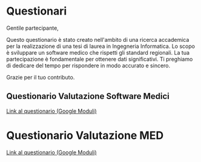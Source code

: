 # Questionari

Gentile partecipante,

Questo questionario è stato creato nell'ambito di una ricerca accademica per la realizzazione di una tesi di laurea in Ingegneria Informatica.  Lo scopo è sviluppare un software medico che rispetti gli standard regionali. La tua partecipazione è fondamentale per ottenere dati significativi. Ti preghiamo di dedicare del tempo per rispondere in modo accurato e sincero. 

Grazie per il tuo contributo.

## Questionario Valutazione Software Medici 
[Link al questionario (Google Moduli)](https://forms.gle/bxEA2akpmdtvE19PA)

# Questionario Valutazione MED

[Link al questionario (Google Moduli)]([https://forms.gle/bxEA2akpmdtvE19PA](https://docs.google.com/forms/d/e/1FAIpQLSfC4Z1I9emsyEwlhKY_586MypNVXNiVi__JR-iJotAPRAhYMQ/viewform?usp=sf_link))
